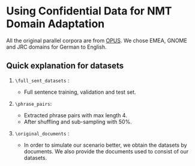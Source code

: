 # Using Confidential Data for NMT Domain Adaptation

 
All the original parallel corpora are from [OPUS](https://opus.nlpl.eu/).
We chose EMEA, GNOME and JRC domains for German to English. 



##

## Quick explanation for datasets

1. `\full_sent_datasets` :
    - Full sentence training, validation and test set. 
    
2. `\phrase_pairs`:
    - Extracted phrase pairs with max length 4.
    - After shuffling and sub-sampling with 50%. 

3. `\original_documents` :
    - In order to simulate our scenario better, we obtain the datasets by documents.
    We also provide the documents used to consist of our datasets.
